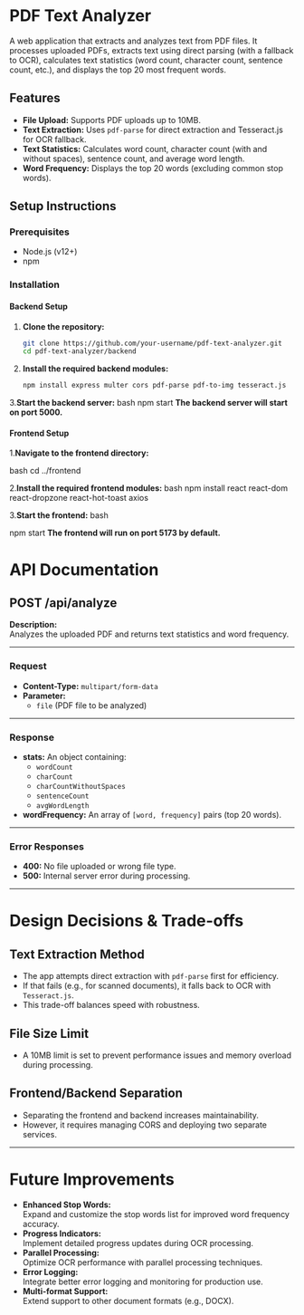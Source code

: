 # PDF Text Analyzer

A web application that extracts and analyzes text from PDF files. It processes uploaded PDFs, extracts text using direct parsing (with a fallback to OCR), calculates text statistics (word count, character count, sentence count, etc.), and displays the top 20 most frequent words.

## Features

- **File Upload:** Supports PDF uploads up to 10MB.
- **Text Extraction:** Uses `pdf-parse` for direct extraction and Tesseract.js for OCR fallback.
- **Text Statistics:** Calculates word count, character count (with and without spaces), sentence count, and average word length.
- **Word Frequency:** Displays the top 20 words (excluding common stop words).

## Setup Instructions

### Prerequisites

- Node.js (v12+)
- npm

### Installation

#### Backend Setup

1. **Clone the repository:**

   ```bash
   git clone https://github.com/your-username/pdf-text-analyzer.git
   cd pdf-text-analyzer/backend
2. **Install the required backend modules:**

   ```bash
   npm install express multer cors pdf-parse pdf-to-img tesseract.js

3.**Start the backend server:**
   bash
   npm start
**The backend server will start on port 5000.**

#### Frontend Setup
1.**Navigate to the frontend directory:**

   bash
   cd ../frontend

2.**Install the required frontend modules:**
   bash
   npm install react react-dom react-dropzone react-hot-toast axios

3.**Start the frontend:**
   bash

   npm start
**The frontend will run on port 5173 by default.**

# API Documentation

## POST /api/analyze

**Description:**  
Analyzes the uploaded PDF and returns text statistics and word frequency.

---

### Request

- **Content-Type:** `multipart/form-data`
- **Parameter:**  
  - `file` (PDF file to be analyzed)

---

### Response

- **stats:** An object containing:
  - `wordCount`
  - `charCount`
  - `charCountWithoutSpaces`
  - `sentenceCount`
  - `avgWordLength`
- **wordFrequency:** An array of `[word, frequency]` pairs (top 20 words).

---

### Error Responses

- **400:** No file uploaded or wrong file type.
- **500:** Internal server error during processing.

---

# Design Decisions & Trade-offs

## Text Extraction Method

- The app attempts direct extraction with `pdf-parse` first for efficiency.
- If that fails (e.g., for scanned documents), it falls back to OCR with `Tesseract.js`.
- This trade-off balances speed with robustness.

## File Size Limit

- A 10MB limit is set to prevent performance issues and memory overload during processing.

## Frontend/Backend Separation

- Separating the frontend and backend increases maintainability.
- However, it requires managing CORS and deploying two separate services.

---

# Future Improvements

- **Enhanced Stop Words:**  
  Expand and customize the stop words list for improved word frequency accuracy.
- **Progress Indicators:**  
  Implement detailed progress updates during OCR processing.
- **Parallel Processing:**  
  Optimize OCR performance with parallel processing techniques.
- **Error Logging:**  
  Integrate better error logging and monitoring for production use.
- **Multi-format Support:**  
  Extend support to other document formats (e.g., DOCX).
